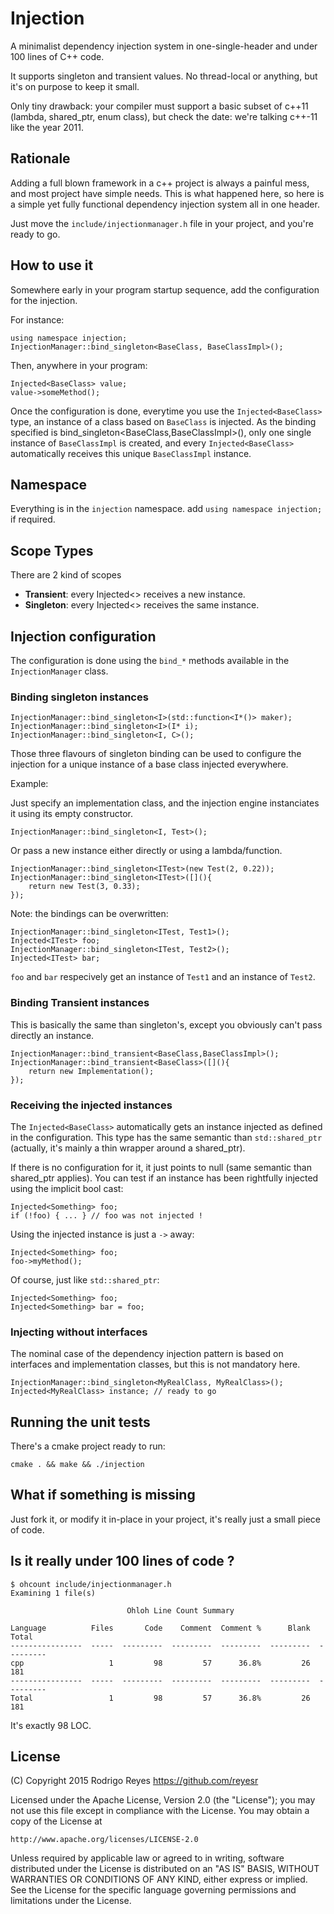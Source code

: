 # Injection

A minimalist dependency injection system in one-single-header and under 100 lines of C++ code.

It supports singleton and transient values. No thread-local or anything, but it's on purpose to keep it small.

Only tiny drawback: your compiler must support a basic subset of c++11 (lambda, shared_ptr, enum class), but check the date: we're talking c++-11 like the year 2011.

## Rationale

Adding a full blown framework in a c++ project is always a painful mess, and most project have simple needs. This is what happened here, so here is a simple yet fully functional dependency injection system all in one header.

Just move the `include/injectionmanager.h` file in your project, and you're ready to go.

## How to use it

Somewhere early in your program startup sequence, add the configuration for the injection.

For instance:

    using namespace injection;
    InjectionManager::bind_singleton<BaseClass, BaseClassImpl>();

Then, anywhere in your program:

    Injected<BaseClass> value;
    value->someMethod();

Once the configuration is done, everytime you use the `Injected<BaseClass>` type, an instance of a class based on `BaseClass` is injected. As the binding specified is bind_singleton<BaseClass,BaseClassImpl>(), only one single instance of `BaseClassImpl` is created, and every `Injected<BaseClass>` automatically receives this unique `BaseClassImpl` instance.

## Namespace

Everything is in the `injection` namespace. add `using namespace injection;` if required.

## Scope Types

There are 2 kind of scopes

- **Transient**: every Injected<> receives a new instance.
- **Singleton**: every Injected<> receives the same instance.

## Injection configuration

The configuration is done using the `bind_*` methods available in the `InjectionManager` class.

### Binding singleton instances

    InjectionManager::bind_singleton<I>(std::function<I*()> maker);
    InjectionManager::bind_singleton<I>(I* i);
    InjectionManager::bind_singleton<I, C>();

Those three flavours of singleton binding can be used to configure the injection for a unique instance of a base class injected everywhere.

Example:

Just specify an implementation class, and the injection engine instanciates it using its empty constructor.

    InjectionManager::bind_singleton<I, Test>();

Or pass a new instance either directly or using a lambda/function.

    InjectionManager::bind_singleton<ITest>(new Test(2, 0.22));
    InjectionManager::bind_singleton<ITest>([](){
        return new Test(3, 0.33);
    });


Note: the bindings can be overwritten:

    InjectionManager::bind_singleton<ITest, Test1>();
    Injected<ITest> foo;
    InjectionManager::bind_singleton<ITest, Test2>();
    Injected<ITest> bar;

`foo` and `bar` respecively get an instance of `Test1` and an instance of `Test2`.

### Binding Transient instances

This is basically the same than singleton's, except you obviously can't pass directly an instance.

    InjectionManager::bind_transient<BaseClass,BaseClassImpl>();
    InjectionManager::bind_transient<BaseClass>([](){
        return new Implementation();
    });

### Receiving the injected instances

The `Injected<BaseClass>` automatically gets an instance injected as defined in the configuration. This type has the same semantic than `std::shared_ptr` (actually, it's mainly a thin wrapper around a shared_ptr).

If there is no configuration for it, it just points to null (same semantic than shared_ptr applies). You can test if an instance has been rightfully injected using the implicit bool cast:

    Injected<Something> foo;
    if (!foo) { ... } // foo was not injected !

Using the injected instance is just a `->` away:

    Injected<Something> foo;
    foo->myMethod();

Of course, just like `std::shared_ptr`:

    Injected<Something> foo;
    Injected<Something> bar = foo;

### Injecting without interfaces

The nominal case of the dependency injection pattern is based on interfaces and implementation classes,
but this is not mandatory here.

    InjectionManager::bind_singleton<MyRealClass, MyRealClass>();
    Injected<MyRealClass> instance; // ready to go


## Running the unit tests

There's a cmake project ready to run:

    cmake . && make && ./injection

## What if something is missing

Just fork it, or modify it in-place in your project, it's really just a small piece of code.

## Is it really under 100 lines of code ?

    $ ohcount include/injectionmanager.h
    Examining 1 file(s)

                              Ohloh Line Count Summary

    Language          Files       Code    Comment  Comment %      Blank      Total
    ----------------  -----  ---------  ---------  ---------  ---------  ---------
    cpp                   1         98         57      36.8%         26        181
    ----------------  -----  ---------  ---------  ---------  ---------  ---------
    Total                 1         98         57      36.8%         26        181

It's exactly 98 LOC.

## License

(C) Copyright 2015 Rodrigo Reyes https://github.com/reyesr

Licensed under the Apache License, Version 2.0 (the "License");
you may not use this file except in compliance with the License.
You may obtain a copy of the License at

    http://www.apache.org/licenses/LICENSE-2.0

Unless required by applicable law or agreed to in writing, software
distributed under the License is distributed on an "AS IS" BASIS,
WITHOUT WARRANTIES OR CONDITIONS OF ANY KIND, either express or implied.
See the License for the specific language governing permissions and
limitations under the License.
